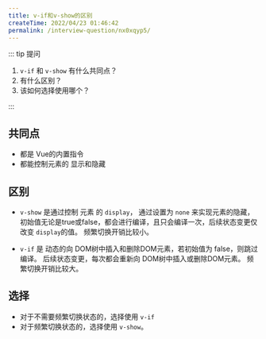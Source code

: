 ```yaml
---
title: v-if和v-show的区别
createTime: 2022/04/23 01:46:42
permalink: /interview-question/nx0xqyp5/
---
```


::: tip 提问

1. `v-if` 和 `v-show` 有什么共同点？
2. 有什么区别？
3. 该如何选择使用哪个？

:::

## 共同点

- 都是 Vue的内置指令
- 都能控制元素的 显示和隐藏

## 区别

- `v-show` 是通过控制 元素 的 `display`， 通过设置为 `none` 来实现元素的隐藏，
  初始值无论是true或false，都会进行编译，且只会编译一次，后续状态变更仅改变 `display`的值。
  频繁切换开销比较小。

- `v-if` 是 动态的向 DOM树中插入和删除DOM元素，若初始值为 false，则跳过编译。
  后续状态变更，每次都会重新向 DOM树中插入或删除DOM元素。
  频繁切换开销比较大。

## 选择

- 对于不需要频繁切换状态的，选择使用 `v-if`
- 对于频繁切换状态的，选择使用 `v-show`。
